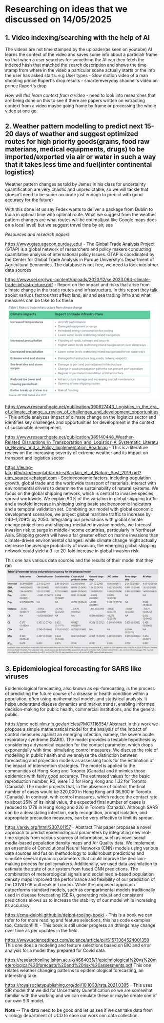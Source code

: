 # Researching on ideas that we discussed on 14/05/2025

## 1. Video indexing/searching with the help of AI

The videos are not time stamped by the uploader(as seen on youtube) AI learns the context of the video and saves some info about a particialr frame so that when a user searches for something the AI can then fetch the indexed hash that matched the search description and shows the time stamp from where in the video a particular scene actually starts or the info the user has asked starts.
e.g User types - Slow motion video of a man shooting prince Rupert's drop
results - smartereveryday channel's video on prince Rupert's drop

*How will this learn context from a video* - need to look into researches that are being done on this to see if there are papers written on extracting context from a video maybe going frame by frame or processing the whole video at one go.


## 2. Weather pattern modelling to predict next 15-20 days of weather and suggest optimized routes for high priority goods(grains, food raw materians, medical equipments, drugs) to be imported/exported via air or water in such a way that it takes less time and fuel(inter continental logistics)

Weather pattern changes as told by James in his class for uncertainty quantification are very chaotic and unpredictable, so we will tackle that (doesn't need to be super accurate just enough to predict with good accuracy for the future)

With this done let us say Fedex wants to deliver a package from Dublin to India in optimal time with optimal route.
What we suggest from the weather pattern changes are what routes will be optimal(just like Google maps does on a local level) but we suggest travel time by air, sea

*Resources and research papers*

https://www.gtap.agecon.purdue.edu/ - The Global Trade Analysis Project (GTAP) is a global network of researchers and policy makers conducting quantitative analysis of international policy issues. GTAP is coordinated by the Center for Global Trade Analysis in Purdue University's Department of Agricultural Economics.
The database is not free, we need to look into other data sources

https://www.sei.org/wp-content/uploads/2023/12/sei2023.064-climate-trade-infrastructure.pdf -  Report on the impact and risks that arise from climate change in the trade routes and infrastructure. In this report they talk aboiut variuos factros that affect land, air and sea trading infra and what measures can be take to fix these
![Table showing impact on trade infra](./ref_img/tableInfra.png)

https://www.researchgate.net/publication/390627443_Logistics_in_the_era_of_climate_change_a_review_of_challenges_and_development_opportunities - This article analyzes impact of climate change on the logistics sector and identifies key challenges and opportunities for development in the context of sustainable development.

https://www.researchgate.net/publication/389140448_Weather-Related_Disruptions_in_Transportation_and_Logistics_A_Systematic_Literature_Review_and_a_Policy_Implementation_Roadmap - This is a literature review on the increasing severity of extreme  weather and its impact on transport and logistics sector 

https://leung-lab.github.io/leunglab/articles/Sardain_et_al_Nature_Sust_2019.pdf?utm_source=chatgpt.com - Socioeconomic factors, including population growth, global trade and the worldwide transport of materials, interact with  environmental drivers to determine the sustainability of natural systems. We focus on the global shipping network, which is central to invasive species spread worldwide. We explain 90% of the variation in global shipping traffic and a twofold increase in shipping using basic socioeconomic indicators and a temporal validation set. Combining our model with global economic development scenarios, we project global maritime traffic to increase by 240–1,209% by 2050. Integrating our predictions with global climate change projections and shipping-mediated invasion models, we forecast invasion risk to surge in middle-income countries, particularly in Northeast Asia. Shipping growth will have a far greater effect on marine invasions than climate-driven environmental changes: while climate change might actually decrease the average probability of invasion, the emerging global shipping network could yield a 3- to 20-fold increase in global invasion risk.

This one has various  data  sources and the results of their model that they ran
![Model results that the paper provides](./ref_img/modelResults.png)


## 3. Epidemiological forecasting for SARS like viruses

Epidemiological forecasting, also known as epi-forecasting, is the process of predicting the future course of a disease or health condition within a population, often using mathematical models and statistical analysis. It helps understand disease dynamics and market trends, enabling informed decision-making for public health, commercial institutions, and the general public. 

https://pmc.ncbi.nlm.nih.gov/articles/PMC7116954/
Abstract
In this work we propose a simple mathematical model for the analysis of the impact of control measures against an emerging infection, namely, the severe acute respiratory syndrome (SARS). The model provides a testable hypothesis by considering a dynamical equation for the contact parameter, which drops exponentially with time, simulating control measures. We discuss the role of modelling in public health and we analyse the distinction between forecasting and projection models as assessing tools for the estimation of the impact of intervention strategies. The model is applied to the communities of Hong Kong and Toronto (Canada) and it mimics those epidemics with fairly good accuracy. The estimated values for the basic reproduction number, R0, were 1.2 for Hong Kong and 1.32 for Toronto (Canada). The model projects that, in the absence of control, the final number of cases would be 320,000 in Hong Kong and 36,900 in Toronto (Canada). In contrast, with control measures, which reduce the contact rate to about 25% of its initial value, the expected final number of cases is reduced to 1778 in Hong Kong and 226 in Toronto (Canada). Although SARS can be a devastating infection, early recognition, prompt isolation, and appropriate precaution measures, can be very effective to limit its spread.

https://arxiv.org/html/2307.01157 - 
Abstract
This paper proposes a novel approach to predict epidemiological parameters by integrating new real-time signals from various sources of information, such as novel social media-based population density maps and Air Quality data. We implement an ensemble of Convolutional Neural Networks (CNN) models using various data sources and fusion methodology to build robust predictions and simulate several dynamic parameters that could improve the decision-making process for policymakers. Additionally, we used data assimilation to estimate the state of our system from fused CNN predictions. The combination of meteorological signals and social media-based population density maps improved the performance and flexibility of our prediction of the COVID-19 outbreak in London. While the proposed approach outperforms standard models, such as compartmental models traditionally used in disease forecasting (SEIR), generating robust and consistent predictions allows us to increase the stability of our model while increasing its accuracy.

https://cmu-delphi.github.io/delphi-tooling-book/  - 
This is a book we can refer to for more reading and feature selections, this has code examples too.
Catution!!!!!! - This book is still under progress an dthings may change over time as per updates in the field.

https://www.sciencedirect.com/science/article/pii/S1571064524001350
This one does a modeling and feature selections based on BIC and error analysis for a model they prepared for Covid data.


https://researchonline.lshtm.ac.uk/4664035/1/epidimiological%20vs%20meterological%20forecasts%20and%20risk%20assesments.pdf
This one relates weather changing patterns to epidemiological forecasting, an interesting take.

https://royalsocietypublishing.org/doi/10.1098/rsta.2021.0305 - This uses SIR model that we did for Uncertainty Quantification so we are somewhat familiar with the working and we can emulate these or maybe create one of our own SIR model.

**Note** -- The data need to be good and let us see if we can take data from vilrology department of UCD to ease our work onn data collection.